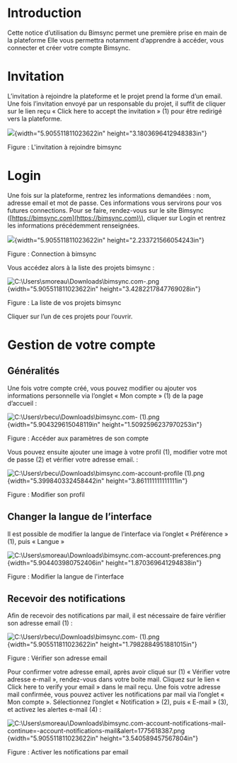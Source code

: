 

# Introduction

Cette notice d’utilisation du Bimsync permet une première prise en main de la plateforme Elle vous permettra notamment d’apprendre à accéder, vous connecter et créer votre compte Bimsync.

# Invitation

L’invitation à rejoindre la plateforme et le projet prend la forme d’un email. Une fois l’invitation envoyé par un responsable du projet, il suffit de cliquer sur le lien reçu  « Click here to accept the invitation » \(1\) pour être redirigé vers la plateforme.

![](media/image2.png){width="5.905511811023622in" height="3.1803696412948383in"}

Figure : L'invitation à rejoindre bimsync

# Login

Une fois sur la plateforme, rentrez les informations demandées : nom, adresse email et mot de passe. Ces informations vous servirons pour vos futures connections. Pour se faire, rendez-vous sur le site Bimsync \([https://bimsync.com](https://bimsync.com)\), cliquer sur Login et rentrez les informations précédemment renseignées.

![](media/image3.png){width="5.905511811023622in" height="2.233721566054243in"}

Figure : Connection à bimsync

Vous accédez alors à la liste des projets bimsync :

![C:\\Users\\smoreau\\Downloads\\bimsync.com-.png](media/image4.png){width="5.905511811023622in" height="3.4282217847769028in"}

Figure : La liste de vos projets bimsync

Cliquer sur l’un de ces projets pour l’ouvrir.

# Gestion de votre compte

## Généralités

Une fois votre compte créé, vous pouvez modifier ou ajouter vos informations personnelle via l’onglet « Mon compte » \(1\) de la page d’accueil :

![C:\\Users\\rbecu\\Downloads\\bimsync.com-
\(1\).png](media/image5.png){width="5.904329615048119in" height="1.5092596237970253in"}

Figure : Accéder aux paramètres de son compte

Vous pouvez ensuite ajouter une image à votre profil \(1\), modifier votre mot de passe \(2\) et vérifier votre adresse email. :

![C:\\Users\\rbecu\\Downloads\\bimsync.com-account-profile
\(1\).png](media/image6.png){width="5.399840332458442in" height="3.861111111111111in"}

Figure : Modifier son profil

## Changer la langue de l’interface

Il est possible de modifier la langue de l’interface via l’onglet « Préférence » \(1\), puis « Langue »

![C:\\Users\\smoreau\\Downloads\\bimsync.com-account-preferences.png](media/image7.png){width="5.904403980752406in" height="1.870369641294838in"}

Figure : Modifier la langue de l'interface

## Recevoir des notifications

Afin de recevoir des notifications par mail, il est nécessaire de faire vérifier son adresse email \(1\) :

![C:\\Users\\rbecu\\Downloads\\bimsync.com-
\(1\).png](media/image5.png){width="5.905511811023622in" height="1.7982884951881015in"}

Figure : Vérifier son adresse email

Pour confirmer votre adresse email, après avoir cliqué sur \(1\) « Vérifier votre adresse e-mail », rendez-vous dans votre boite mail. Cliquez sur le lien « Click here to verify your email » dans le mail reçu. Une fois votre adresse mail confirmée, vous pouvez activer les notifications par mail via l’onglet « Mon compte ». Sélectionnez l’onglet « Notification » \(2\), puis « E-mail » \(3\), et activez les alertes e-mail \(4\) :

![C:\\Users\\smoreau\\Downloads\\bimsync.com-account-notifications-mail-continue=-account-notifications-mail&amp;alert=1775618387.png](media/image8.png){width="5.905511811023622in" height="3.540589457567804in"}

Figure : Activer les notifications par email

